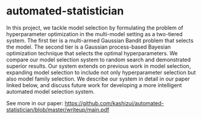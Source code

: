 # automated-statistician

In this project, we tackle model selection by formulating the problem of hyperparameter optimization in the multi-model setting as a two-tiered system. The first tier is a multi-armed Gaussian Bandit problem that selects the model. The second tier is a Gaussian process-based Bayesian optimization technique that selects the optimal hyperparameters. We compare our model selection system to random search and demonstrated superior results. Our system extends on previous work in model selection, expanding model selection to include not only hyperparameter selection but also model family selection. We describe our system in detail in our paper linked below, and discuss future work for developing a more intelligent automated model selection system.

See more in our paper:
https://github.com/kashizui/automated-statistician/blob/master/writeup/main.pdf
